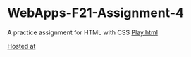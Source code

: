 # WebApps-F21-Assignment-4

A practice assignment for HTML with CSS
[Play.html](play.html)

[Hosted at](https://44-563-webapps-f21.github.io/webapps-f21-assignment-4-KattamuriSaiteja/)